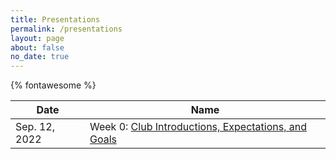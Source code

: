 ```yaml
---
title: Presentations
permalink: /presentations
layout: page
about: false
no_date: true
---
```


{% fontawesome %}

| Date          | Name                                                                                  |
|---------------|---------------------------------------------------------------------------------------|
| Sep. 12, 2022 | Week 0: [Club Introductions, Expectations, and Goals](/asset/presentations/week0.pdf) |
